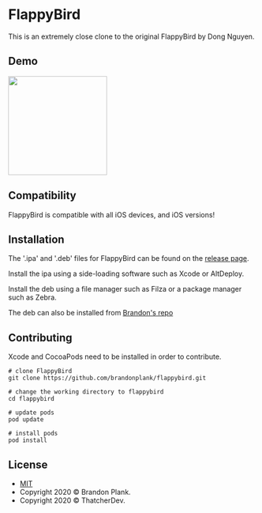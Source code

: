 # FlappyBird

This is an extremely close clone to the original FlappyBird by Dong Nguyen.

## Demo
<img src="demo/demo.gif" width="200">

## Compatibility
FlappyBird is compatible with all iOS devices, and iOS versions!

## Installation
The '.ipa' and '.deb' files for FlappyBird can be found on the [release page](https://github.com/brandonplank/flappybird/releases).

Install the ipa using a side-loading software such as Xcode or AltDeploy.

Install the deb using a file manager such as Filza or a package manager such as Zebra.

The deb can also be installed from [Brandon's repo](https://repo.brandonplank.org/)


## Contributing
Xcode and CocoaPods need to be installed in order to contribute.

```
# clone FlappyBird
git clone https://github.com/brandonplank/flappybird.git

# change the working directory to flappybird
cd flappybird

# update pods
pod update

# install pods
pod install
```

## License
- [MIT](https://choosealicense.com/licenses/mit/)
- Copyright 2020 © Brandon Plank.
- Copyright 2020 © ThatcherDev.

